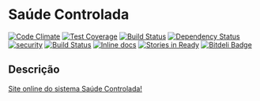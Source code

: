 # Saúde Controlada

[![Code Climate](https://codeclimate.com/github/peimelo/saudecontrolada/badges/gpa.svg)](https://codeclimate.com/github/peimelo/saudecontrolada)
[![Test Coverage](https://codeclimate.com/github/peimelo/saudecontrolada/badges/coverage.svg)](https://codeclimate.com/github/peimelo/saudecontrolada/coverage)
[![Build Status](https://travis-ci.org/peimelo/saudecontrolada.svg?branch=master)](https://travis-ci.org/peimelo/saudecontrolada)
[![Dependency Status](https://gemnasium.com/peimelo/saudecontrolada.svg)](https://gemnasium.com/peimelo/saudecontrolada)
[![security](https://hakiri.io/github/peimelo/saudecontrolada/master.svg)](https://hakiri.io/github/peimelo/saudecontrolada/master)
[![Build Status](http://rails-brakeman.com/peimelo/saudecontrolada.png)](http://rails-brakeman.com/peimelo/saudecontrolada)
[![Inline docs](http://inch-ci.org/github/peimelo/saudecontrolada.svg?branch=master)](http://inch-ci.org/github/peimelo/saudecontrolada)
[![Stories in Ready](https://badge.waffle.io/peimelo/saudecontrolada.svg?label=ready&title=Ready)](http://waffle.io/peimelo/saudecontrolada)
[![Bitdeli Badge](https://d2weczhvl823v0.cloudfront.net/peimelo/saudecontrolada/trend.png)](https://bitdeli.com/free "Bitdeli Badge")

## Descrição

[Site online do sistema Saúde Controlada!](https://saudecontrolada.com.br)

